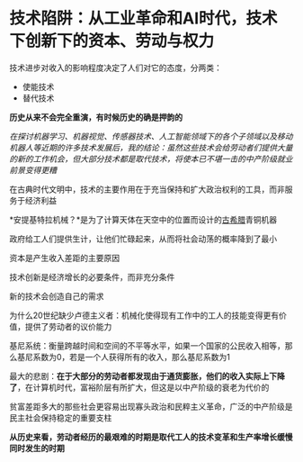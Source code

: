 # 技术陷阱：从工业革命和AI时代，技术下创新下的资本、劳动与权力

技术进步对收入的影响程度决定了人们对它的态度，分两类：

- 使能技术
- 替代技术

**历史从来不会完全重演，有时候历史的确是押韵的**

*在探讨机器学习、机器视觉、传感器技术、人工智能领域下的各个子领域以及移动机器人等近期的许多技术发展后，我的结论：虽然这些技术会给劳动者们提供大量的新的工作机会，但大部分技术都是取代技术，将使本已不堪一击的中产阶级就业前景变得更糟*

在古典时代文明中，技术的主要作用在于充当保持和扩大政治权利的工具，而非服务于经济利益

*安提基特拉机械？*是为了计算天体在天空中的位置而设计的[古希腊](https://baike.baidu.com/item/古希腊/14206)青铜机器

政府给工人们提供生计，让他们忙碌起来，从而将社会动荡的概率降到了最小

资本是产生收入差距的主要原因

技术创新是经济增长的必要条件，而非充分条件

新的技术会创造自己的需求

为什么20世纪缺少卢德主义者：机械化使得现有工作中的工人的技能变得更有价值，提供了劳动者的议价能力

基尼系统：衡量跨越时间和空间的不平等水平，如果一个国家的公民收入相等，那么基尼系数为0，若是一个人获得所有的收入，那么基尼系数为1

最大的悲剧：**在于大部分的劳动者都发现由于通货膨胀，他们的收入实际上下降了**，在计算机时代，富裕阶层有所扩大，但这是以中产阶级的衰老为代价的

贫富差距多大的那些社会更容易出现寡头政治和民粹主义革命，广泛的中产阶级是民主社会保持稳定的重要支柱

**从历史来看，劳动者经历的最艰难的时期是取代工人的技术变革和生产率增长缓慢同时发生的时期**

